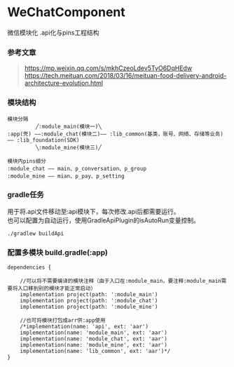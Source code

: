# WeChatComponent
微信模块化 .api化与pins工程结构

### 参考文章
> https://mp.weixin.qq.com/s/mkhCzeoLdev5TyO6DqHEdw <br>
https://tech.meituan.com/2018/03/16/meituan-food-delivery-android-architecture-evolution.html

### 模块结构
```  
模块分隔
         ╱:module_main(模块一)╲
:app(壳) ——:module_chat(模块二)—— :lib_common(基类，账号、网络、存储等业务) —— :lib_foundation(SDK)
         ╲:module_mine(模块三)╱

模块内pins细分
:module_chat —— main、p_conversation、p_group
:module_mine —— mian、p_pay、p_setting
```

### gradle任务
用于将.api文件移动至:api模块下，每次修改.api后都需要运行。<br>
也可以配置为自动运行，使用GradleApiPlugin的isAutoRun变量控制。
```
./gradlew buildApi
```

### 配置多模块 build.gradle(:app)
```
dependencies {

    //可以将不需要编译的模块注释（由于入口在:module_main，要注释:module_main需要将入口移到别的模块才能正常启动）
    implementation project(path: ':module_main')
    implementation project(path: ':module_chat')
    implementation project(path: ':module_mine')
    
    //也可将模块打包成arr供:app使用
    /*implementation(name: 'api', ext: 'aar')
    implementation(name: 'module_main', ext: 'aar')
    implementation(name: 'module_chat', ext: 'aar')
    implementation(name: 'module_mine', ext: 'aar')
    implementation(name: 'lib_common', ext: 'aar')*/
}
```

